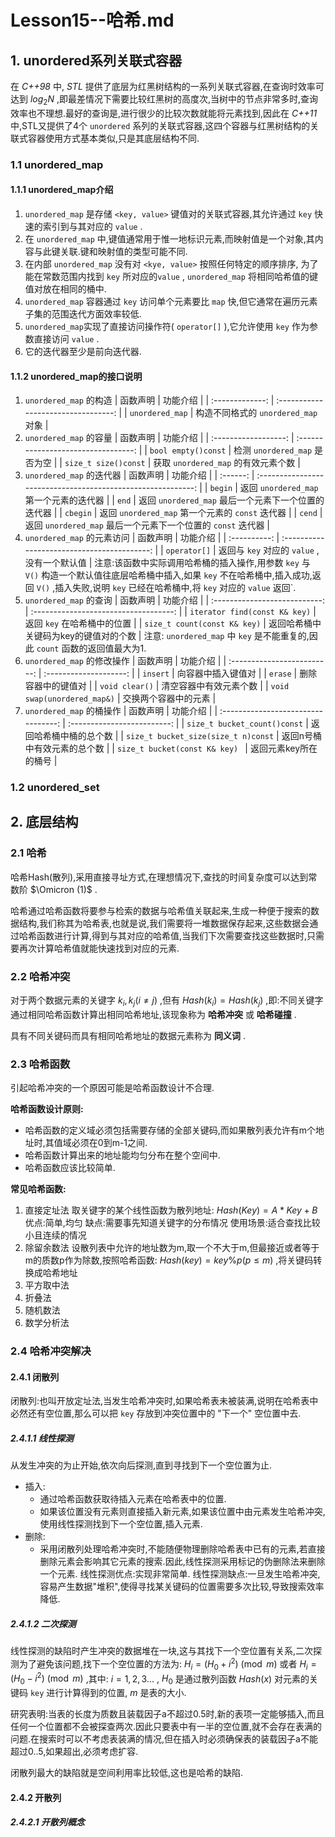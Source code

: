 # Lesson15--哈希.md

## 1. unordered系列关联式容器

在 *C++98* 中, *STL* 提供了底层为红黑树结构的一系列关联式容器,在查询时效率可达到 $log_2N$ ,即最差情况下需要比较红黑树的高度次,当树中的节点非常多时,查询效率也不理想.最好的查询是,进行很少的比较次数就能将元素找到,因此在 *C++11* 中,STL又提供了4个 `unordered` 系列的关联式容器,这四个容器与红黑树结构的关联式容器使用方式基本类似,只是其底层结构不同.

### 1.1 unordered_map

#### 1.1.1 unordered_map介绍

1. `unordered_map` 是存储 `<key, value>` 键值对的关联式容器,其允许通过 `key` 快速的索引到与其对应的 `value` .
2. 在 `unordered_map` 中,键值通常用于惟一地标识元素,而映射值是一个对象,其内容与此键关联.键和映射值的类型可能不同.
3. 在内部 `unordered_map` 没有对 `<kye, value>` 按照任何特定的顺序排序, 为了能在常数范围内找到 `key` 所对应的`value` , `unordered_map` 将相同哈希值的键值对放在相同的桶中.
4. `unordered_map` 容器通过 `key` 访问单个元素要比 `map` 快,但它通常在遍历元素子集的范围迭代方面效率较低.
5. `unordered_map`实现了直接访问操作符( `operator[]` ),它允许使用 `key` 作为参数直接访问 `value` .
6. 它的迭代器至少是前向迭代器.

#### 1.1.2 unordered_map的接口说明

1. `unordered_map` 的构造
   |    函数声明     |              功能介绍               |
   | :-------------: | :---------------------------------: |
   | `unordered_map` | 构造不同格式的 `unordered_map` 对象 |
2. `unordered_map` 的容量
   |       函数声明       |              功能介绍               |
   | :------------------: | :---------------------------------: |
   | `bool empty()const`  |    检测 `unordered_map` 是否为空    |
   | `size_t size()const` | 获取 `unordered_map` 的有效元素个数 |
3. `unordered_map` 的迭代器
   | 函数声明 |                           功能介绍                           |
   | :------: | :----------------------------------------------------------: |
   | `begin`  |           返回 `unordered_map` 第一个元素的迭代器            |
   |  `end`   |     返回 `unordered_map` 最后一个元素下一个位置的迭代器      |
   | `cbegin` |       返回 `unordered_map` 第一个元素的 `const` 迭代器       |
   |  `cend`  | 返回 `unordered_map` 最后一个元素下一个位置的 `const` 迭代器 |
4. `unordered_map` 的元素访问
   |   函数声明   |                  功能介绍                   |
   | :----------: | :-----------------------------------------: |
   | `operator[]` | 返回与 `key` 对应的 `value` ,没有一个默认值 |
   注意:该函数中实际调用哈希桶的插入操作,用参数 `key` 与 `V()` 构造一个默认值往底层哈希桶中插入,如果 `key` 不在哈希桶中,插入成功,返回 `V()` ,插入失败,说明 `key` 已经在哈希桶中,将 `key` 对应的 `value` 返回`.
5. `unordered_map` 的查询
   |           函数声明            |               功能介绍                |
   | :---------------------------: | :-----------------------------------: |
   | `iterator find(const K& key)` |      返回 `key` 在哈希桶中的位置      |
   | `size_t count(const K& key)`  | 返回哈希桶中关键码为key的键值对的个数 |
   注意: `unordered_map` 中 `key` 是不能重复的,因此 `count` 函数的返回值最大为1.
6. `unordered_map` 的修改操作
   |          函数声明           |        功能介绍        |
   | :-------------------------: | :--------------------: |
   |          `insert`           |   向容器中插入键值对   |
   |           `erase`           |   删除容器中的键值对   |
   |       `void clear()`        | 清空容器中有效元素个数 |
   | `void swap(unordered_map&)` |  交换两个容器中的元素  |
7. `unordered_map` 的桶操作
   |              函数声明               |          功能介绍           |
   | :---------------------------------: | :-------------------------: |
   |    `size_t bucket_count()const`     |   返回哈希桶中桶的总个数    |
   | `size_t bucket_size(size_t n)const` | 返回n号桶中有效元素的总个数 |
   |   `size_t bucket(const K& key) `    |    返回元素key所在的桶号    |

### 1.2 unordered_set

## 2. 底层结构

### 2.1 哈希

哈希Hash(散列),采用直接寻址方式,在理想情况下,查找的时间复杂度可以达到常数阶 $\Omicron (1)$ .

哈希通过哈希函数将要参与检索的数据与哈希值关联起来,生成一种便于搜索的数据结构,我们称其为哈希表,也就是说,我们需要将一堆数据保存起来,这些数据会通过哈希函数进行计算,得到与其对应的哈希值,当我们下次需要查找这些数据时,只需要再次计算哈希值就能快速找到对应的元素.

### 2.2 哈希冲突

对于两个数据元素的关键字 $k_i , k_j (i \neq j)$ ,但有 $Hash(k_i)=Hash(k_j)$ ,即:不同关键字通过相同哈希函数计算出相同哈希地址,该现象称为 **哈希冲突** 或 **哈希碰撞** .

具有不同关键码而具有相同哈希地址的数据元素称为 **同义词** .

### 2.3 哈希函数

引起哈希冲突的一个原因可能是哈希函数设计不合理.

**哈希函数设计原则:**
* 哈希函数的定义域必须包括需要存储的全部关键码,而如果散列表允许有m个地址时,其值域必须在0到m-1之间.
* 哈希函数计算出来的地址能均匀分布在整个空间中.
* 哈希函数应该比较简单.

**常见哈希函数:**
1. 直接定址法
   取关键字的某个线性函数为散列地址: $Hash(Key)=A*Key+B$
   优点:简单,均匀
   缺点:需要事先知道关键字的分布情况
   使用场景:适合查找比较小且连续的情况
2. 除留余数法
   设散列表中允许的地址数为m,取一个不大于m,但最接近或者等于m的质数p作为除数,按照哈希函数: $Hash(key)=key \% p (p \le m)$ ,将关键码转换成哈希地址
3. 平方取中法
4. 折叠法
5. 随机数法
6. 数学分析法

### 2.4 哈希冲突解决

#### 2.4.1 闭散列

闭散列:也叫开放定址法,当发生哈希冲突时,如果哈希表未被装满,说明在哈希表中必然还有空位置,那么可以把 `key` 存放到冲突位置中的 "下一个" 空位置中去.

##### 2.4.1.1 线性探测

从发生冲突的为止开始,依次向后探测,直到寻找到下一个空位置为止.
* 插入:
  * 通过哈希函数获取待插入元素在哈希表中的位置.
  * 如果该位置没有元素则直接插入新元素,如果该位置中由元素发生哈希冲突,使用线性探测找到下一个空位置,插入元素.
* 删除:
  * 采用闭散列处理哈希冲突时,不能随便物理删除哈希表中已有的元素,若直接删除元素会影响其它元素的搜索.因此,线性探测采用标记的伪删除法来删除一个元素.
  线性探测优点:实现非常简单.
  线性探测缺点:一旦发生哈希冲突,容易产生数据"堆积",使得寻找某关键码的位置需要多次比较,导致搜索效率降低.

##### 2.4.1.2 二次探测
   
线性探测的缺陷时产生冲突的数据堆在一块,这与其找下一个空位置有关系,二次探测为了避免该问题,找下一个空位置的方法为: $H_i = (H_0+i^2)\pmod m$ 或者 $H_i = (H_0- i^2)\pmod m$ ,其中: $i=1,2,3...$ , $H_0$ 是通过散列函数 $Hash(x)$ 对元素的关键码 `key` 进行计算得到的位置, $m$ 是表的大小.

研究表明:当表的长度为质数且装载因子a不超过0.5时,新的表项一定能够插入,而且任何一个位置都不会被探查两次.因此只要表中有一半的空位置,就不会存在表满的问题.在搜索时可以不考虑表装满的情况,但在插入时必须确保表的装载因子a不能超过0..5,如果超出,必须考虑扩容.

闭散列最大的缺陷就是空间利用率比较低,这也是哈希的缺陷.

#### 2.4.2 开散列

##### 2.4.2.1 开散列概念